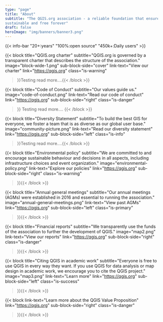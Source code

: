 ```yaml
---
type: "page"
title: "About"
subtitle: "The QGIS.org association - a reliable foundation that ensures QGIS is
sustainable and free forever"
draft: false
heroImage: "img/banners/banner3.png"
---
```


{{< info-bar 
    "20+:years"
    "100%:open source"
    "450k+:Daily users" >}}

{{< block
    title="QGIS.org charter"
    subtitle="QGIS.org is governed by a transparent charter that describes the structure of the association."
    image="block-wide-1.png"
    sub-block-side="cover"
    link-text="View our charter"
    link="https://qgis.org"
    class="is-warning"
>}}Testing read more....{{< /block >}}

{{< block
    title="Code of Conduct"
    subtitle="Our values guide us."
    image="code-of-conduct.png"
    link-text="Read our code of conduct"
    link="https://qgis.org"
    sub-block-side="right"
    class="is-danger"
>}}
Testing read more....
{{< /block >}}

{{< block
    title="Diversity Statement"
    subtitle="To build the best GIS for everyone, we foster a team that is as diverse as our global user base."
    image="community-picture.png"
    link-text="Read our diversity statement"
    link="https://qgis.org"
    sub-block-side="left"
    class="is-info"
>}}Testing read more....{{< /block >}}

{{< block
    title="Environmental policy"
    subtitle="We are committed to and encourage sustainable behaviour and decisions in all aspects, including infrastructure choices and event organization."
    image="environmental-policy.png"
    link-text="Explore our policies"
    link="https://qgis.org"
    sub-block-side="right"
    class="is-warning"
>}}{{< /block >}}

{{< block
    title="Annual general meetings"
    subtitle="Our annual meetings (AGMs) were established in 2016 and essential to running the association."
    image="annual-general-meetings.png"
    link-text="View past AGMs"
    link="https://qgis.org"
    sub-block-side="left"
    class="is-primary"
>}}{{< /block >}}

{{< block
    title="Financial reports"
    subtitle="We transparently use the funds of the association to further the development of QGIS."
    image="map2.png"
    link-text="View our reports"
    link="https://qgis.org"
    sub-block-side="right"
    class="is-danger"
>}}{{< /block >}}

{{< block
    title="Citing QGIS in academic work"
    subtitle="Everyone is free to use QGIS in every way they want. If you use QGIS for data analysis or map design in academic work, we encourage you to cite the QGIS project."
    image="map3.png"
    link-text="Learn more"
    link="https://qgis.org"
    sub-block-side="left"
    class="is-success"    
>}}{{< /block >}}

{{< block
   link-text="Learn more about the QGIS Value Proposition"
   link="https://qgis.org"
   sub-block-side="right"
   class="is-danger"   
>}}{{< /block >}}

